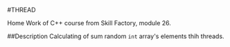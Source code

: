 #THREAD

Home Work of C++ course from Skill Factory, module 26.

##Description
Calculating of sum random `int` array's elements thih threads.